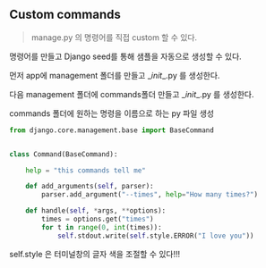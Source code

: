 ## Custom commands

> manage.py 의 명령어를 직접 custom 할 수 있다.

명령어를 만들고 Django seed를 통해 샘플을 자동으로 생성할 수 있다.

먼저 app에 management 폴더를 만들고 \__init__.py 를 생성한다.

다음 management 폴더에 commands폴더 만들고 \__init__.py 를 생성한다.

commands 폴더에 원하는 명령을 이름으로 하는 py 파일 생성

```python
from django.core.management.base import BaseCommand


class Command(BaseCommand):

    help = "this commands tell me"

    def add_arguments(self, parser):
        parser.add_argument("--times", help="How many times?")

    def handle(self, *args, **options):
        times = options.get("times")
        for t in range(0, int(times)):
            self.stdout.write(self.style.ERROR("I love you"))
```

self.style 은 터미널창의 글자 색을 조절할 수 있다!!!





